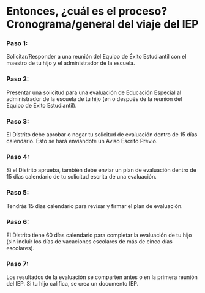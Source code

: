 # Entonces, ¿cuál es el proceso? Cronograma/general del viaje del IEP

### Paso 1: 
Solicitar/Responder a una reunión del Equipo de Éxito Estudiantil con el maestro de tu hijo y el administrador de la escuela.

### Paso 2: 
Presentar una solicitud para una evaluación de Educación Especial al administrador de la escuela de tu hijo (en o después de la reunión del Equipo de Éxito Estudiantil).

### Paso 3: 
El Distrito debe aprobar o negar tu solicitud de evaluación dentro de 15 días calendario. Esto se hará enviándote un Aviso Escrito Previo.

### Paso 4: 
Si el Distrito aprueba, también debe enviar un plan de evaluación dentro de 15 días calendario de tu solicitud escrita de una evaluación.

### Paso 5: 
Tendrás 15 días calendario para revisar y firmar el plan de evaluación.

### Paso 6: 
El Distrito tiene 60 días calendario para completar la evaluación de tu hijo (sin incluir los días de vacaciones escolares de más de cinco días escolares).

### Paso 7: 
Los resultados de la evaluación se comparten antes o en la primera reunión del IEP. Si tu hijo califica, se crea un documento IEP.
